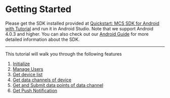 # Getting Started

Please get the SDK installed provided at [Quickstart: MCS SDK for Android with Tutorial][sdk-github] and run it in Android Studio. Note that we support Android 4.0.3 and higher. You can also check out our [Android Guide][sdk-guide] for more detailed information about the SDK.

---

This tutorial will walk you through the following features

1. [Initialize](initialize.md)
2. [Manage Users](manage_users.md)
3. [Get device list](get_device_list.md)
4. [Get data channels of device](get_data_channels.md)
5. [Get and Submit data points of data channel](get_and_submit_data_points.md)
6. [Get Push Notification](get_push_notification.md)


[sdk-github]: https://github.com/Mediatek-Cloud/mcs-sdk-android
[sdk-guide]: https://mtk-mcs.gitbooks.io/mcs-sdk-android-guide/content/